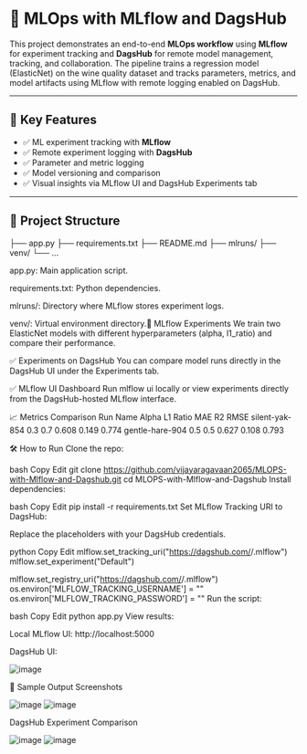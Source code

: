 # 🚀 MLOps with MLflow and DagsHub

This project demonstrates an end-to-end **MLOps workflow** using **MLflow** for experiment tracking and **DagsHub** for remote model management, tracking, and collaboration. The pipeline trains a regression model (ElasticNet) on the wine quality dataset and tracks parameters, metrics, and model artifacts using MLflow with remote logging enabled on DagsHub.

---

## 📌 Key Features

- ✅ ML experiment tracking with **MLflow**
- ✅ Remote experiment logging with **DagsHub**
- ✅ Parameter and metric logging
- ✅ Model versioning and comparison
- ✅ Visual insights via MLflow UI and DagsHub Experiments tab

---

## 🔧 Project Structure
├── app.py
├── requirements.txt
├── README.md
├── mlruns/
├── venv/
└── ...

app.py: Main application script.

requirements.txt: Python dependencies.

mlruns/: Directory where MLflow stores experiment logs.

venv/: Virtual environment directory.🧪 MLflow Experiments
We train two ElasticNet models with different hyperparameters (alpha, l1_ratio) and compare their performance.

✅ Experiments on DagsHub
You can compare model runs directly in the DagsHub UI under the Experiments tab.


✅ MLflow UI Dashboard
Run mlflow ui locally or view experiments directly from the DagsHub-hosted MLflow interface.


📈 Metrics Comparison
Run Name	Alpha	L1 Ratio	MAE	R2	RMSE
silent-yak-854	0.3	0.7	0.608	0.149	0.774
gentle-hare-904	0.5	0.5	0.627	0.108	0.793

🛠️ How to Run
Clone the repo:

bash
Copy
Edit
git clone https://github.com/vijayaragavaan2065/MLOPS-with-Mlflow-and-Dagshub.git
cd MLOPS-with-Mlflow-and-Dagshub
Install dependencies:

bash
Copy
Edit
pip install -r requirements.txt
Set MLflow Tracking URI to DagsHub:

Replace the placeholders with your DagsHub credentials.

python
Copy
Edit
mlflow.set_tracking_uri("https://dagshub.com/<your-username>/<your-repo>.mlflow")
mlflow.set_experiment("Default")

mlflow.set_registry_uri("https://dagshub.com/<your-username>/<your-repo>.mlflow")
os.environ['MLFLOW_TRACKING_USERNAME'] = "<your-username>"
os.environ['MLFLOW_TRACKING_PASSWORD'] = "<your-personal-access-token>"
Run the script:

bash
Copy
Edit
python app.py
View results:

Local MLflow UI: http://localhost:5000

DagsHub UI:

![image](https://github.com/user-attachments/assets/2b0afc6e-821f-4760-a2c5-fab08d8c525a)


📂 Sample Output Screenshots

![image](https://github.com/user-attachments/assets/9b9cd84d-5573-47fc-8053-ba85888cc566)
![image](https://github.com/user-attachments/assets/81278cdd-60a2-4499-b700-f2ea37aa36ea)


DagsHub Experiment Comparison

![image](https://github.com/user-attachments/assets/0e2fa559-2957-4e59-9364-b29870b03bb6)
![image](https://github.com/user-attachments/assets/c4e6c819-7ace-44bc-be5c-f7772ad1e9e4)




